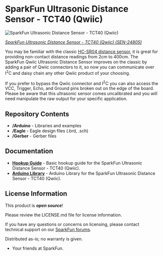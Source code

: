 SparkFun Ultrasonic Distance Sensor - TCT40 (Qwiic) 
========================================

![SparkFun Ultrasonic Distance Sensor - TCT40 (Qwiic)](https://cdn.sparkfun.com/assets/parts/2/5/0/9/7/SEN-24805-Ultrasonic-Distance-Sensor-Feature.jpg)

[*SparkFun Ultrasonic Distance Sensor - TCT40 (Qwiic) (SEN-24805)*](https://www.sparkfun.com/products/24805)

You may be familiar with the classic [HC-SR04 distance sensor](https://www.sparkfun.com/products/15569), it is great for providing non-contact distance readings from 2cm to 400cm. The SparkFun Qwiic Ultrasonic Distance Sensor improves on the classic by adding a pair of Qwiic connectors to it, so now you can communicate over I<sup>2</sup>C and daisy chain any other Qwiic product of your choosing. 

If you prefer to bypass the Qwiic connector and I<sup>2</sup>C you can also access the VCC, Trigger, Echo, and Ground pins broken out on the edge of the board. Please be aware that this ultrasonic sensor comes uncalibrated and you will need manipulate the raw output for your specific application. 

Repository Contents
-------------------

* **/Arduino** - Libraries and examples
* **/Eagle** - Eagle design files (.brd, .sch)
* **/Gerber** - Gerber files

Documentation
--------------
* **[Hookup Guide](https://docs.sparkfun.com/SparkFun_Ultrasonic_Distance_Sensor-Qwiic/)** - Basic hookup guide for the SparkFun Ultrasonic Distance Sensor - TCT40 (Qwiic).
* **[Arduino Library](https://github.com/sparkfun/SparkFun_Qwiic_Ultrasonic_Arduino_Library/tree/v10)** - Arduino Library for the SparkFun Ultrasonic Distance Sensor - TCT40 (Qwiic).

License Information
-------------------

This product is _**open source**_! 

Please review the LICENSE.md file for license information. 

If you have any questions or concerns on licensing, please contact technical support on our [SparkFun forums](https://forum.sparkfun.com/viewforum.php?f=152).

Distributed as-is; no warranty is given.

- Your friends at SparkFun.




